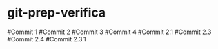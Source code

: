# git-prep-verifica

#Commit 1
#Commit 2
#Commit 3
#Commit 4
#Commit 2.1
#Commit 2.3
#Commit 2.4
#Commit 2.3.1